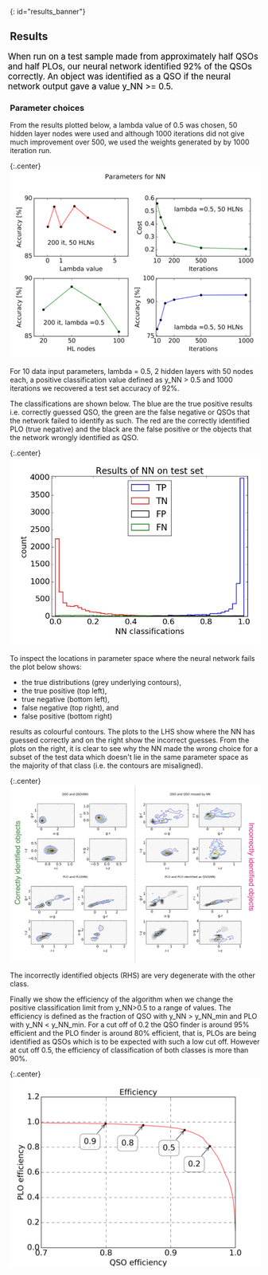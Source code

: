 {: id="results_banner"}
## Results
<p style="font-size:larger;color:black;margin-left: -4px;"> When run on a test sample made from approximately half QSOs and half PLOs, our neural network identified 92% of the QSOs correctly. An object was identified as a QSO if the neural network output gave a value y_NN >= 0.5.</p>

### Parameter choices
From the results plotted below, a lambda value of 0.5 was chosen, 50 hidden layer nodes were used and although 1000 iterations did not give much improvement over 500, we used the weights generated by by 1000 iteration run.

{:.center}
![alt text](/images/params_NN.png)


For 10 data input parameters, lambda = 0.5, 2 hidden layers with 50 nodes each, a positive classification value defined as y_NN > 0.5 and 1000 iterations we recovered a test set accuracy of 92%.

The classifications are shown below. The blue are the true positive results i.e. correctly guessed QSO, the green are the false negative or QSOs that the network failed to identify as such. The red are the correctly identified PLO (true negative) and the black are the false positive or the objects that the network wrongly identified as QSO.

{:.center}
![alt text](/images/hist_results_FT_PN2.jpg "classificartions")

To inspect the locations in parameter space where the neural network fails the plot below shows: 

   + the true distributions (grey underlying contours), 
   + the true positive (top left), 
   + true negative (bottom left), 
   + false negative (top right), and 
   + false positive (bottom right) 
    
results as colourful contours. The plots to the LHS show where the NN has guessed correctly and on the right show the incorrect guesses. From the plots on the right, it is clear to see why the NN made the wrong choice for a subset of the test data which doesn't lie in the same parameter space as the majority of that class (i.e. the contours are misaligned).

{:.center}
![alt text](/images/TP_contours.jpg "contour_colour")

The incorrectly identified objects (RHS) are very degenerate with the other class.

Finally we show the efficiency of the algorithm when we change the positive classification limit from y_NN>0.5 to a range of values. The efficiency is defined as the fraction of QSO with y_NN > y_NN_min and PLO with y_NN < y_NN_min. For a cut off of 0.2 the QSO finder is around 95% efficient and the PLO finder is around 80% efficient, that is, PLOs are being identified as QSOs which is to be expected with such a low cut off. However at cut off 0.5, the efficiency of classification of both classes is more than 90%.

{:.center}
![alt text](/images/efficiency_plot.png "efficiency")

